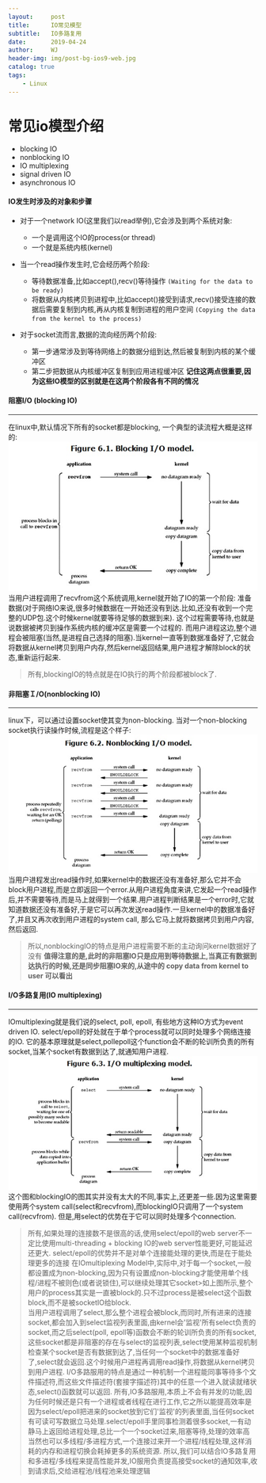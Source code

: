 ```yaml
---
layout:     post
title:      IO常见模型
subtitle:   IO多路复用
date:       2019-04-24
author:     WJ
header-img: img/post-bg-ios9-web.jpg
catalog: true
tags:
    - Linux
---
```


# 常见io模型介绍
- blocking IO
- nonblocking IO
- IO multiplexing
- signal driven IO
- asynchronous IO

#### IO发生时涉及的对象和步骤
- 对于一个network IO(这里我们以read举例),它会涉及到两个系统对象:
    - 一个是调用这个IO的process(or thread)
    - 一个就是系统内核(kernel)

- 当一个read操作发生时,它会经历两个阶段:
    - 等待数据准备,比如accept(),recv()等待操作 `(Waiting for the data to be ready)`
    - 将数据从内核拷贝到进程中,比如accept()接受到请求,recv()接受连接的数据后需要复制到内核,再从内核复制到进程的用户空间 `(Copying the data from the kernel to the process)`
- 对于socket流而言,数据的流向经历两个阶段:
    - 第一步通常涉及到等待网络上的数据分组到达,然后被复制到内核的某个缓冲区
    - 第二步把数据从内核缓冲区复制到应用进程缓冲区
    **记住这两点很重要,因为这些IO模型的区别就是在这两个阶段各有不同的情况**

#### 阻塞I/O (blocking IO)
---
在linux中,默认情况下所有的socket都是blocking, 一个典型的读流程大概是这样的:
![avatar](https://raw.githubusercontent.com/shen-wanjiang/save_picture/master/markdown_pic/Blocking_IO_model.png)
当用户进程调用了recvfrom这个系统调用,kernel就开始了IO的第一个阶段: 准备数据(对于网络IO来说,很多时候数据在一开始还没有到达.比如,还没有收到一个完整的UDP包.这个时候kernel就要等待足够的数据到来). 这个过程需要等待,也就是说数据被拷贝到操作系统内核的缓冲区是需要一个过程的.
而用户进程这边,整个进程会被阻塞(当然,是进程自己选择的阻塞).当kernel一直等到数据准备好了,它就会将数据从kernel拷贝到用户内存,然后kernel返回结果,用户进程才解除block的状态,重新运行起来.
> 所有,blockingIO的特点就是在IO执行的两个阶段都被block了.

#### 非阻塞Ｉ/O(nonblocking IO)
---
linux下，可以通过设置socket使其变为non-blocking. 当对一个non-blocking socket执行读操作时候,流程是这个样子:
![avatar](https://raw.githubusercontent.com/shen-wanjiang/save_picture/master/markdown_pic/non_Blocking_IO_model.png)
当用户进程发出read操作时,如果kernel中的数据还没有准备好,那么它并不会block用户进程,而是立即返回一个error.从用户进程角度来讲,它发起一个read操作后,并不需要等待,而是马上就得到一个结果.用户进程判断结果是一个error时,它就知道数据还没有准备好,于是它可以再次发送read操作.一旦kernel中的数据准备好了,并且又再次收到用户进程的system call, 那么它马上就将数据拷贝到用户内容, 然后返回.
>所以,nonblockingIO的特点是用户进程需要不断的主动询问kernel数据好了没有
**值得注意的是,此时的非阻塞IO只是应用到等待数据上,当真正有数据到达执行的时候,还是同步阻塞IO来的,从途中的 copy data from kernel to user 可以看出**

#### I/O多路复用(IO multiplexing)
---
IOmultiplexing就是我们说的select, poll, epoll, 有些地方这种IO方式为event driven IO.
select/epoll的好处就在于单个process就可以同时处理多个网络连接的IO. 它的基本原理就是select,pollepoll这个function会不断的轮训所负责的所有socket,当某个socket有数据到达了,就通知用户进程.
![avatar](https://raw.githubusercontent.com/shen-wanjiang/save_picture/master/markdown_pic/IO_multiplexing_model.png)
这个图和blockingIO的图其实并没有太大的不同,事实上,还更差一些.因为这里需要使用两个system call(select和recvfrom),而blockingIO只调用了一个system call(recvfrom). 但是,用select的优势在于它可以同时处理多个connection.
>所有,如果处理的连接数不是很高的话,使用select/epoll的web server不一定比使用multi-threading + blocking IO的web server性能更好,可能延迟还更大.
>select/epoll的优势并不是对单个连接能处理的更快,而是在于能处理更多的连接
在IOmultiplexing Model中,实际中,对于每一个socket,一般都设置成为non-blocking,因为只有设置成non-blocking才能使用单个线程/进程不被则色(或者说锁住),可以继续处理其它socket>如上图所示,整个用户的process其实是一直被block的.只不过process是被select这个函数block,而不是被socketIO给block.  
当用户进程调用了select,那么整个进程会被block,而同时,所有进来的连接socket,都会加入到select监视列表里面,由kernel会'监视'所有select负责的socket,而之后select(poll, epoll等)函数会不断的轮训所负责的所有socket,这些socket都是非阻塞的存在与select的监视列表,select使用某种监视机制检查某个socket是否有数据到达了,当任何一个socket中的数据准备好了,select就会返回.这个时候用户进程再调用read操作,将数据从kernel拷贝到用户进程.
> I/O多路服用的特点是通过一种机制一个进程能同事等待多个文件描述符,而这些文件描述符(套接字描述符)其中的任意一个进入就读就绪状态,select()函数就可以返回.
所有,IO多路服用,本质上不会有并发的功能,因为任何时候还是只有一个进程或者线程在进行工作,它之所以能提高效率是因为select/epoll把进来的socket放到它们'监视'的列表里面,当任何socket有可读可写数据立马处理.select/epoll手里同事检测着很多socket,一有动静马上返回给进程处理,总比一个一个socket过来,阻塞等待,处理的效率高
当然也可以多线程/多进程方式,一个连接过来开一个进程/线程处理,这样消耗的内存和进程切换会耗掉更多的系统资源.
所以,我们可以结合IO多路复用和多进程/多线程来提高性能并发,IO服用负责提高接受socket的通知效率,收到请求后,交给进程池/线程池来处理逻辑